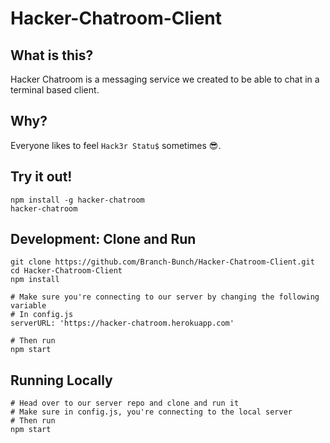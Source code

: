 # Hacker-Chatroom-Client

## What is this?
Hacker Chatroom is a messaging service we created to be able to chat in a terminal based client.

## Why?
Everyone likes to feel `Hack3r Statu$` sometimes 😎.

## Try it out!

    npm install -g hacker-chatroom
    hacker-chatroom

## Development: Clone and Run

    git clone https://github.com/Branch-Bunch/Hacker-Chatroom-Client.git 
    cd Hacker-Chatroom-Client
    npm install
    
    # Make sure you're connecting to our server by changing the following variable
    # In config.js
    serverURL: 'https://hacker-chatroom.herokuapp.com'
    
    # Then run
    npm start

## Running Locally 

    # Head over to our server repo and clone and run it
    # Make sure in config.js, you're connecting to the local server
    # Then run
    npm start 
